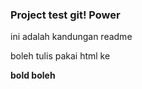 
<h3>Project test git! Power</h3>

ini adalah kandungan readme <p>boleh tulis pakai html ke</p>

<b>bold boleh</b>